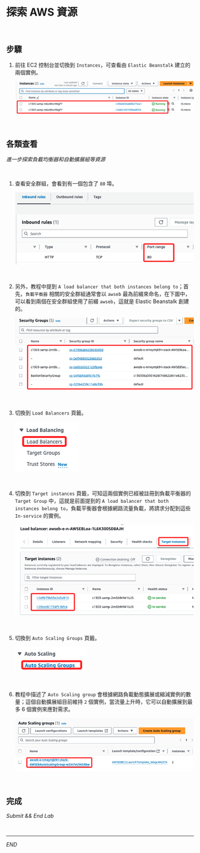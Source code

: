 # 探索 AWS 資源

<br>

## 步驟

1. 前往 EC2 控制台並切換到 `Instances`，可查看由 `Elastic Beanstalk` 建立的兩個實例。

    ![](images/img_10.png)

<br>

## 各類查看

_進一步探索負載均衡器和自動擴展組等資源_

<br>

1. 查看安全群組，會看到有一個包含了 `80` 埠。

    ![](images/img_19.png)

<br>

2. 另外，教程中提到 `A load balancer that both instances belong to`；首先，`負載平衡器` 相關的安全群組通常會以 `awseb` 最為前綴來命名，在下圖中，可以看到兩個在安全群組使用了前綴 `awseb`，這就是 Elastic Beanstalk 創建的。

    ![](images/img_20.png)

<br>

3. 切換到 `Load Balancers` 頁籤。

    ![](images/img_21.png)

<br>

4. 切換到 `Target instances` 頁籤，可知這兩個實例已經被註冊到負載平衡器的 `Target Group` 中，這就是前面提到的 `A load balancer that both instances belong to`，負載平衡器會根據網路流量負載，將請求分配到這些 `In-service` 的實例。

    ![](images/img_22.png)

<br>

5. 切換到 `Auto Scaling Groups` 頁籤。

    ![](images/img_23.png)

<br>

6. 教程中描述了 `Auto Scaling group` 會根據網路負載動態擴展或縮減實例的數量；這個自動擴展組目前維持 `2` 個實例，當流量上升時，它可以自動擴展到最多 6 個實例來應對需求。

    ![](images/img_24.png)

<br>

## 完成

_Submit && End Lab_

<br>

___

_END_